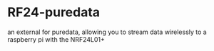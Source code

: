 # RF24-puredata
an external for puredata, allowing you to stream data wirelessly to a raspberry pi with the NRF24L01+
